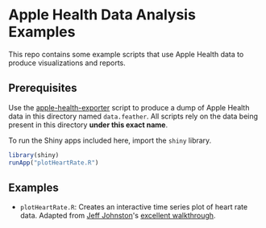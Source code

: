 # Apple Health Data Analysis Examples

This repo contains some example scripts that use Apple Health data to produce
visualizations and reports.

## Prerequisites

Use the
[apple-health-exporter](https://github.com/mganjoo/apple-health-exporter)
script to produce a dump of Apple Health data in this directory named
`data.feather`. All scripts rely on the data being present in this directory
**under this exact name**.

To run the Shiny apps included here, import the `shiny` library.

```r
library(shiny)
runApp("plotHeartRate.R")
```

## Examples

* `plotHeartRate.R`: Creates an interactive time series plot of heart rate
  data.  Adapted from [Jeff Johnston](https://github.com/jeffjjohnston)'s
  [excellent walkthrough](https://jeffjjohnston.github.io/rstudio/rmarkdown/2016/04/28/explore-your-apple-watch-heart-rate-data.html).
